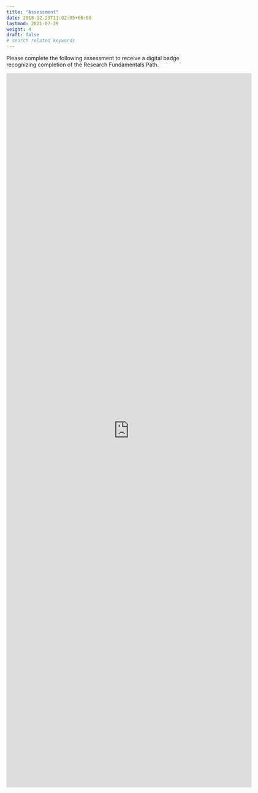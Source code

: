 ```yaml
---
title: "Assessment"
date: 2018-12-29T11:02:05+06:00
lastmod: 2021-07-29
weight: 4
draft: false
# search related keywords
---
```

Please complete the following assessment to receive a digital badge recognizing completion of the Research Fundamentals Path. 

<iframe src="https://docs.google.com/forms/d/e/1FAIpQLSddP2MTQCPI3ad8wzOt9Fz6mxTSXXETliPj_DzM_8HvQd8pyw/viewform?embedded=true" width="640" height="1859" frameborder="0" marginheight="0" marginwidth="0">Loading…</iframe>